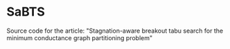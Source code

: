 # SaBTS
Source code for the article: "Stagnation-aware breakout tabu search for the minimum conductance graph partitioning problem"

